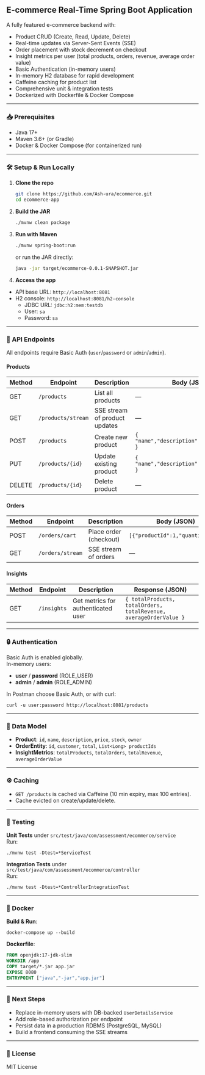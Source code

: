 

## E-commerce Real-Time Spring Boot Application

A fully featured e-commerce backend with:

- Product CRUD (Create, Read, Update, Delete)
- Real-time updates via Server-Sent Events (SSE)
- Order placement with stock decrement on checkout
- Insight metrics per user (total products, orders, revenue, average order value)
- Basic Authentication (in-memory users)
- In-memory H2 database for rapid development
- Caffeine caching for product list
- Comprehensive unit & integration tests
- Dockerized with Dockerfile & Docker Compose

---

### 📥 Prerequisites

- Java 17+
- Maven 3.6+ (or Gradle)
- Docker & Docker Compose (for containerized run)

---

### 🛠️ Setup & Run Locally

1. **Clone the repo**
   ```bash
   git clone https://github.com/Ash-ura/ecommerce.git
   cd ecommerce-app
   ```

2. **Build the JAR**
   ```bash
   ./mvnw clean package
   ```

3. **Run with Maven**
   ```bash
   ./mvnw spring-boot:run
   ```  
   or run the JAR directly:
   ```bash
   java -jar target/ecommerce-0.0.1-SNAPSHOT.jar
   ```

4. **Access the app**
  - API base URL: `http://localhost:8081`
  - H2 console: `http://localhost:8081/h2-console`
    - JDBC URL: `jdbc:h2:mem:testdb`
    - User: `sa` 
    - Password: `sa`

---

### 🧰 API Endpoints

All endpoints require Basic Auth (`user`/`password` or `admin`/`admin`).

#### Products

| Method | Endpoint           | Description                   | Body (JSON)                             |
|--------|--------------------|-------------------------------|-----------------------------------------|
| GET    | `/products`        | List all products             | —                                       |
| GET    | `/products/stream` | SSE stream of product updates | —                                       |
| POST   | `/products`        | Create new product            | `{ "name","description","price","stock" }` |
| PUT    | `/products/{id}`   | Update existing product       | `{ "name","description","price","stock" }` |
| DELETE | `/products/{id}`   | Delete product                | —                                       |

#### Orders

| Method | Endpoint         | Description           | Body (JSON)                        |
|--------|------------------|-----------------------|------------------------------------|
| POST   | `/orders/cart`   | Place order (checkout)| `[{"productId":1,"quantity":2}]`   |
| GET    | `/orders/stream` | SSE stream of orders  | —                                  |

#### Insights

| Method | Endpoint     | Description                        | Response (JSON)                                              |
|--------|--------------|------------------------------------|--------------------------------------------------------------|
| GET    | `/insights`  | Get metrics for authenticated user | `{ totalProducts, totalOrders, totalRevenue, averageOrderValue }` |

---

### 🔒 Authentication

Basic Auth is enabled globally.  
In-memory users:

- **user** / **password** (ROLE_USER)
- **admin** / **admin** (ROLE_ADMIN)

In Postman choose Basic Auth, or with curl:
```
curl -u user:password http://localhost:8081/products
```

---

### 💾 Data Model

- **Product**: `id`, `name`, `description`, `price`, `stock`, `owner`
- **OrderEntity**: `id`, `customer`, `total`, `List<Long> productIds`
- **InsightMetrics**: `totalProducts`, `totalOrders`, `totalRevenue`, `averageOrderValue`

---

### ⚙️ Caching

- `GET /products` is cached via Caffeine (10 min expiry, max 100 entries).
- Cache evicted on create/update/delete.

---

### 🧪 Testing

**Unit Tests** under `src/test/java/com/assessment/ecommerce/service`  
Run:
```
./mvnw test -Dtest=*ServiceTest
```

**Integration Tests** under `src/test/java/com/assessment/ecommerce/controller`  
Run:
```
./mvnw test -Dtest=*ControllerIntegrationTest
```

---

### 🐳 Docker

**Build & Run**:
```
docker-compose up --build
```

**Dockerfile**:
```dockerfile
FROM openjdk:17-jdk-slim
WORKDIR /app
COPY target/*.jar app.jar
EXPOSE 8080
ENTRYPOINT ["java","-jar","app.jar"]
```

---

### 🚀 Next Steps

- Replace in-memory users with DB-backed `UserDetailsService`
- Add role-based authorization per endpoint
- Persist data in a production RDBMS (PostgreSQL, MySQL)
- Build a frontend consuming the SSE streams

---

### 📄 License

MIT License

